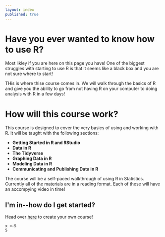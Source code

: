 ```yaml
---
layout: index
published: true
---
```


# Have you ever wanted to know how to use R? 

Most likley if you are here on this page you have! One of the biggest struggles with starting to use R is that it seems like a black box and you are not sure where to start!



THis is where thise course comes in. We will walk through the basics of R and give you the ability to go from not having R on your computer to doing analysis with R in a few days!



# How will this course work?




This course is designed to cover the very basics of using and working with R. It will be taught with the following sections:

- **Getting Started in R and RStudio**
- **Data in R**
- **The Tidyverse**
- **Graphing Data in R**
- **Modeling Data in R**
- **Communicating and Publishing Data in R**



The course will be a self-paced walkthrough of using R in Statistics. Currently all of the materials are in a reading format. Each of these will have an accompying video in time!
			
## I'm in--how do I get started?
Head over [here]({{site.baseurl}}/modules/getting%started/about-this-course/) to create your own course!



```{r}
x <-5
5
```
